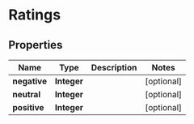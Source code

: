
# Ratings

## Properties
Name | Type | Description | Notes
------------ | ------------- | ------------- | -------------
**negative** | **Integer** |  |  [optional]
**neutral** | **Integer** |  |  [optional]
**positive** | **Integer** |  |  [optional]



